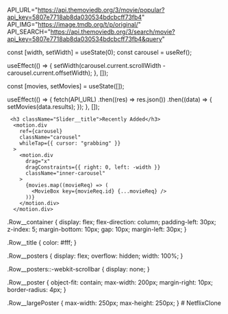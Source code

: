 API_URL="https://api.themoviedb.org/3/movie/popular?api_key=5807e7718ab8da030534bdcbcff73fb4"
API_IMG="https://image.tmdb.org/t/p/original/"
API_SEARCH="https://api.themoviedb.org/3/search/movie?api_key=5807e7718ab8da030534bdcbcff73fb4&query"

const [width, setWidth] = useState(0);
const carousel = useRef();

useEffect(() => {
setWidth(carousel.current.scrollWidth - carousel.current.offsetWidth);
}, []);

const [movies, setMovies] = useState([]);

useEffect(() => {
fetch(API_URL)
.then((res) => res.json())
.then((data) => {
setMovies(data.results);
});
}, []);

     <h3 className="Slider__title">Recently Added</h3>
      <motion.div
        ref={carousel}
        className="carousel"
        whileTap={{ cursor: "grabbing" }}
      >
        <motion.div
          drag="x"
          dragConstraints={{ right: 0, left: -width }}
          className="inner-carousel"
        >
          {movies.map((movieReq) => (
            <MovieBox key={movieReq.id} {...movieReq} />
          ))}
        </motion.div>
      </motion.div>

.Row\_\_container {
display: flex;
flex-direction: column;
padding-left: 30px;
z-index: 5;
margin-bottom: 10px;
gap: 10px;
margin-left: 30px;
}

.Row\_\_title {
color: #fff;
}

.Row\_\_posters {
display: flex;
overflow: hidden;
width: 100%;
}

.Row\_\_posters::-webkit-scrollbar {
display: none;
}

.Row\_\_poster {
object-fit: contain;
max-width: 200px;
margin-right: 10px;
border-radius: 4px;
}

.Row\_\_largePoster {
max-width: 250px;
max-height: 250px;
}
#   N e t f l i x C l o n e  
 